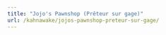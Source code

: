 ```yaml
---
title: "Jojo's Pawnshop (Prêteur sur gage)"
url: /kahnawake/jojos-pawnshop-preteur-sur-gage/
---
```

